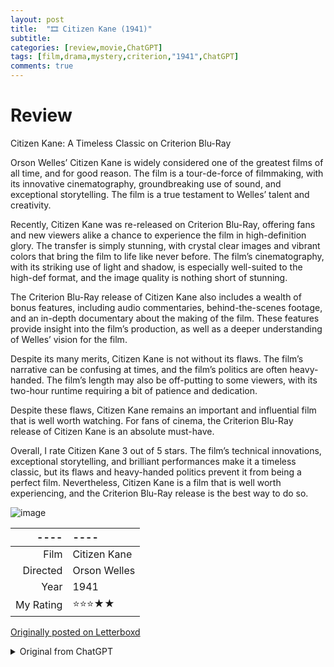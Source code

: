 ```yaml
---
layout: post
title:  "🎞️ Citizen Kane (1941)"
subtitle:
categories: [review,movie,ChatGPT]
tags: [film,drama,mystery,criterion,"1941",ChatGPT]
comments: true
---
```


# Review

Citizen Kane: A Timeless Classic on Criterion Blu-Ray

Orson Welles’ Citizen Kane is widely considered one of the greatest films of all time, and for good reason. The film is a tour-de-force of filmmaking, with its innovative cinematography, groundbreaking use of sound, and exceptional storytelling. The film is a true testament to Welles’ talent and creativity.

Recently, Citizen Kane was re-released on Criterion Blu-Ray, offering fans and new viewers alike a chance to experience the film in high-definition glory. The transfer is simply stunning, with crystal clear images and vibrant colors that bring the film to life like never before. The film’s cinematography, with its striking use of light and shadow, is especially well-suited to the high-def format, and the image quality is nothing short of stunning.

The Criterion Blu-Ray release of Citizen Kane also includes a wealth of bonus features, including audio commentaries, behind-the-scenes footage, and an in-depth documentary about the making of the film. These features provide insight into the film’s production, as well as a deeper understanding of Welles’ vision for the film.

Despite its many merits, Citizen Kane is not without its flaws. The film’s narrative can be confusing at times, and the film’s politics are often heavy-handed. The film’s length may also be off-putting to some viewers, with its two-hour runtime requiring a bit of patience and dedication.

Despite these flaws, Citizen Kane remains an important and influential film that is well worth watching. For fans of cinema, the Criterion Blu-Ray release of Citizen Kane is an absolute must-have.

Overall, I rate Citizen Kane 3 out of 5 stars. The film’s technical innovations, exceptional storytelling, and brilliant performances make it a timeless classic, but its flaws and heavy-handed politics prevent it from being a perfect film. Nevertheless, Citizen Kane is a film that is well worth experiencing, and the Criterion Blu-Ray release is the best way to do so.

![image](https://s3.amazonaws.com/criterion-production/films/5e58f4effd7ec074436c3cefccc76e6f/Yp6qC4kg4JLjjqcNdK8RAVM8eK2qnR_large.jpg)

----|----
--: | :--
Film | Citizen Kane
Directed | Orson Welles
Year | 1941
My Rating | ⭐⭐⭐★★


[Originally posted on Letterboxd](https://letterboxd.com/nickbarrett/film/citizen-kane/)

<details>
  <summary>Original from ChatGPT</summary>

## prompt
```
write a blog post about film Citizen Kane (1941) on criterion blu-ray where I rate it 3 out of 5 stars
```
## response

```
Citizen Kane: A Timeless Classic on Criterion Blu-Ray

Orson Welles’ Citizen Kane is widely considered one of the greatest films of all time, and for good reason. The film is a tour-de-force of filmmaking, with its innovative cinematography, groundbreaking use of sound, and exceptional storytelling. The film is a true testament to Welles’ talent and creativity.

Recently, Citizen Kane was re-released on Criterion Blu-Ray, offering fans and new viewers alike a chance to experience the film in high-definition glory. The transfer is simply stunning, with crystal clear images and vibrant colors that bring the film to life like never before. The film’s cinematography, with its striking use of light and shadow, is especially well-suited to the high-def format, and the image quality is nothing short of stunning.

The Criterion Blu-Ray release of Citizen Kane also includes a wealth of bonus features, including audio commentaries, behind-the-scenes footage, and an in-depth documentary about the making of the film. These features provide insight into the film’s production, as well as a deeper understanding of Welles’ vision for the film.

Despite its many merits, Citizen Kane is not without its flaws. The film’s narrative can be confusing at times, and the film’s politics are often heavy-handed. The film’s length may also be off-putting to some viewers, with its two-hour runtime requiring a bit of patience and dedication.

Despite these flaws, Citizen Kane remains an important and influential film that is well worth watching. For fans of cinema, the Criterion Blu-Ray release of Citizen Kane is an absolute must-have.

Overall, I rate Citizen Kane 3 out of 5 stars. The film’s technical innovations, exceptional storytelling, and brilliant performances make it a timeless classic, but its flaws and heavy-handed politics prevent it from being a perfect film. Nevertheless, Citizen Kane is a film that is well worth experiencing, and the Criterion Blu-Ray release is the best way to do so.
```

---
</details>
